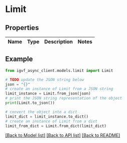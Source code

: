 # Limit


## Properties

Name | Type | Description | Notes
------------ | ------------- | ------------- | -------------

## Example

```python
from igvf_async_client.models.limit import Limit

# TODO update the JSON string below
json = "{}"
# create an instance of Limit from a JSON string
limit_instance = Limit.from_json(json)
# print the JSON string representation of the object
print(Limit.to_json())

# convert the object into a dict
limit_dict = limit_instance.to_dict()
# create an instance of Limit from a dict
limit_from_dict = Limit.from_dict(limit_dict)
```
[[Back to Model list]](../README.md#documentation-for-models) [[Back to API list]](../README.md#documentation-for-api-endpoints) [[Back to README]](../README.md)


